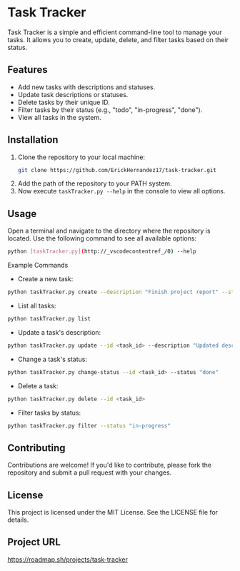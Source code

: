 # Task Tracker

Task Tracker is a simple and efficient command-line tool to manage your tasks. It allows you to create, update, delete, and filter tasks based on their status.

## Features

- Add new tasks with descriptions and statuses.
- Update task descriptions or statuses.
- Delete tasks by their unique ID.
- Filter tasks by their status (e.g., "todo", "in-progress", "done").
- View all tasks in the system.

## Installation

1. Clone the repository to your local machine:
   ```bash
   git clone https://github.com/ErickHernandez17/task-tracker.git
   ```
2. Add the path of the repository to your PATH system.
3. Now execute `taskTracker.py --help` in the console to view all options.

## Usage
Open a terminal and navigate to the directory where the repository is located. Use the following command to see all available options:
``` bash
python [taskTracker.py](http://_vscodecontentref_/0) --help
```

Example Commands
- Create a new task:
``` bash 
python taskTracker.py create --description "Finish project report" --status "todo" 
```
- List all tasks:
``` bash 
python taskTracker.py list
```

- Update a task's description:
``` bash
python taskTracker.py update --id <task_id> --description "Updated description"
```

- Change a task's status:
``` bash
python taskTracker.py change-status --id <task_id> --status "done"
```

- Delete a task:
``` bash 
python taskTracker.py delete --id <task_id>
```

- Filter tasks by status:
``` bash 
python taskTracker.py filter --status "in-progress"
```

## Contributing
Contributions are welcome! If you'd like to contribute, please fork the repository and submit a pull request with your changes.

## License
This project is licensed under the MIT License. See the LICENSE file for details.

## Project URL
https://roadmap.sh/projects/task-tracker
